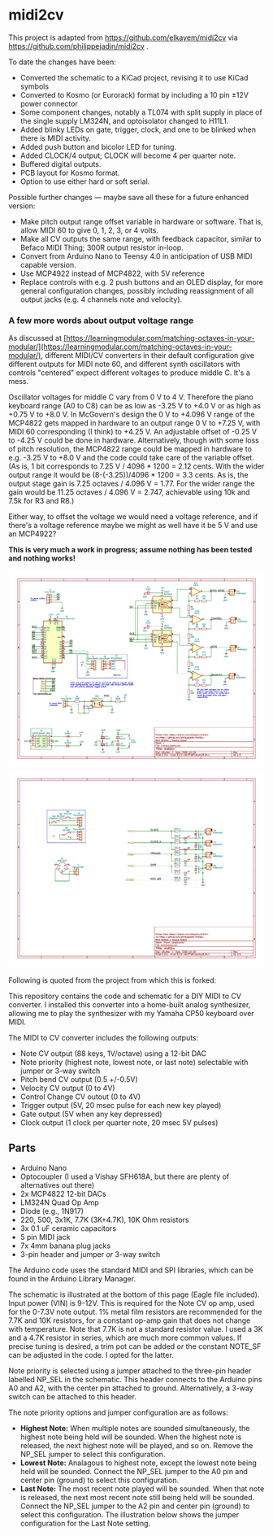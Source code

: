 # midi2cv

This project is adapted from https://github.com/elkayem/midi2cv via https://github.com/philippejadin/midi2cv . 

To date the changes have been:

* Converted the schematic to a KiCad project, revising it to use KiCad symbols 
* Converted to Kosmo (or Eurorack) format by including a 10 pin ±12V power connector
* Some component changes, notably a TL074 with split supply in place of the single supply LM324N, and optoisolator changed to H11L1.
* Added blinky LEDs on gate, trigger, clock, and one to be blinked when there is MIDI activity.
* Added push button and bicolor LED for tuning.
* Added CLOCK/4 output; CLOCK will become 4 per quarter note.
* Buffered digital outputs.
* PCB layout for Kosmo format.
* Option to use either hard or soft serial.

Possible further changes — maybe save all these for a future enhanced version:

* Make pitch output range offset variable in hardware or software. That is, allow MIDI 60 to give 0, 1, 2, 3, or 4 volts.
* Make all CV outputs the same range, with feedback capacitor, similar to Befaco MIDI Thing; 300R output resistor in-loop.
* Convert from Arduino Nano to Teensy 4.0 in anticipation of USB MIDI capable version.
* Use MCP4922 instead of MCP4822, with 5V reference
* Replace controls with e.g. 2 push buttons and an OLED display, for more general configuration changes, possibly including reassignment of all output jacks (e.g. 4 channels note and velocity).

### A few more words about output voltage range

As discussed at [https://learningmodular.com/matching-octaves-in-your-modular/](https://learningmodular.com/matching-octaves-in-your-modular/), different MIDI/CV converters in their default configuration give different outputs for MIDI note 60, and different synth oscillators with controls "centered" expect different voltages to produce middle C. It's a mess. 

Oscillator voltages for middle C vary from 0 V to 4 V. Therefore the piano keyboard range (A0 to C8) can be as low as -3.25 V to +4.0 V or as high as +0.75 V to +8.0 V. In McGovern's design the 0 V to +4.096 V range of the MCP4822 gets mapped in hardware to an output range 0 V to +7.25 V, with MIDI 60 corresponding (I think) to +4.25 V. An adjustable offset of -0.25 V to -4.25 V could be done in hardware. Alternatively, though with some loss of pitch resolution, the MCP4822 range could be mapped in hardware to e.g. -3.25 V to +8.0 V and the code could take care of the variable offset. (As is, 1 bit corresponds to 7.25 V / 4096 * 1200 = 2.12 cents. With the wider output range it would be (8-(-3.25))/4096 * 1200 = 3.3 cents. As is, the output stage gain is 7.25 octaves / 4.096 V = 1.77. For the wider range the gain would be 11.25 octaves / 4.096 V = 2.747, achievable using 10k and 7.5k for R3 and R8.)

Either way, to offset the voltage we would need a voltage reference, and if there's a voltage reference maybe we might as well have it be 5 V and use an MCP4922?

**This is very much a work in progress; assume nothing has been tested and nothing works!**

<img src="./Images/midi2cv_ao.jpg" alt="schematic" width="800">
<img src="./Images/midi2cv_ao2.jpg" alt="schematic" width="800">


Following is quoted from the project from which this is forked:

This repository contains the code and schematic for a DIY MIDI to CV converter.  I installed this converter into a home-built analog synthesizer, allowing me to play the synthesizer with my Yamaha CP50 keyboard over MIDI.

The MIDI to CV converter includes the following outputs:

* Note CV output (88 keys, 1V/octave) using a 12-bit DAC
* Note priority (highest note, lowest note, or last note) selectable with jumper or 3-way switch
* Pitch bend CV output (0.5 +/-0.5V)
* Velocity CV output (0 to 4V)
* Control Change CV outout (0 to 4V)
* Trigger output (5V, 20 msec pulse for each new key played)
* Gate output (5V when any key depressed)
* Clock output (1 clock per quarter note, 20 msec 5V pulses)

## Parts
* Arduino Nano
* Optocoupler (I used a Vishay SFH618A, but there are plenty of alternatives out there)
* 2x MCP4822 12-bit DACs
* LM324N Quad Op Amp 
* Diode (e.g., 1N917)
* 220, 500, 3x1K, 7.7K (3K+4.7K), 10K Ohm resistors
* 3x 0.1 uF ceramic capacitors
* 5 pin MIDI jack
* 7x 4mm banana plug jacks
* 3-pin header and jumper *or* 3-way switch

The Arduino code uses the standard MIDI and SPI libraries, which can be found in the Arduino Library Manager. 

The schematic is illustrated at the bottom of this page (Eagle file included).  Input power (VIN) is 9-12V.  This is required for the Note CV op amp, used for the 0-7.3V note output.  1% metal film resistors are recommended for the 7.7K and 10K resistors, for a constant op-amp gain that does not change with temperature.  Note that 7.7K is not a standard resistor value.  I used a 3K and a 4.7K resistor in series, which are much more common values.  If precise tuning is desired, a trim pot can be added *or* the constant NOTE_SF can be adjusted in the code.  I opted for the latter.

Note priority is selected using a jumper attached to the three-pin header labelled NP_SEL in the schematic.  This header connects to the Arduino pins A0 and A2, with the center pin attached to ground.  Alternatively, a 3-way switch can be attached to this header. 

The note priority options and jumper configuration are as follows:

* **Highest Note:** When multiple notes are sounded simultaneously, the highest note being held will be sounded.  When the highest note is released, the next highest note will be played, and so on.  Remove the NP_SEL jumper to select this configuration.
* **Lowest Note:** Analagous to highest note, except the lowest note being held will be sounded. Connect the NP_SEL jumper to the A0 pin and center pin (ground) to select this configuration. 
* **Last Note:** The most recent note played will be sounded.  When that note is released, the next most recent note still being held will be sounded.  Connect the NP_SEL jumper to the A2 pin and center pin (ground) to select this configuration.  The illustration below shows the jumper configuration for the Last Note setting.

